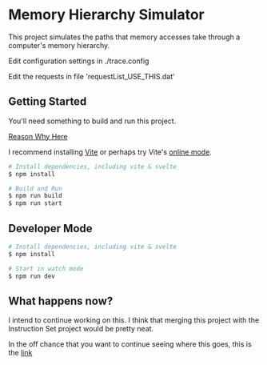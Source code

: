 # Memory Hierarchy Simulator

This project simulates the paths that memory accesses take through a computer's memory hierarchy.

Edit configuration settings in ./trace.config

Edit the requests in file 'requestList_USE_THIS.dat'


## Getting Started

You'll need something to build and run this project.

[Reason Why Here](https://developer.mozilla.org/en-US/docs/Learn/Common_questions/set_up_a_local_testing_server)

I recommend installing [Vite](https://vitejs.dev/) or perhaps try Vite's [online mode](https://vite.new/).

```bash
# Install dependencies, including vite & svelte
$ npm install

# Build and Run
$ npm run build
$ npm run start
```

## Developer Mode

```bash
# Install dependencies, including vite & svelte
$ npm install

# Start in watch mode
$ npm run dev
```

## What happens now?

I intend to continue working on this. I think that merging this project with the Instruction Set project would be pretty neat.

In the off chance that you want to continue seeing where this goes, this is the [link](https://github.com/DD169/memory-hierarchy-simulation)
